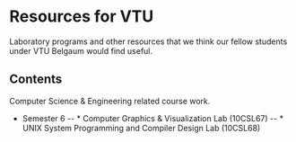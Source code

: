 # Resources for VTU

Laboratory programs and other resources that we think our fellow students under VTU Belgaum would find useful.

## Contents 

Computer Science & Engineering related course work. 

* Semester 6
-- * Computer Graphics & Visualization Lab (10CSL67)
-- * UNIX System Programming and Compiler Design Lab (10CSL68)
